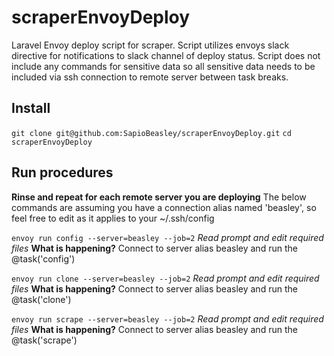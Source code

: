 # scraperEnvoyDeploy

Laravel Envoy deploy script for scraper. Script utilizes envoys slack directive for notifications to slack channel of deploy status. Script does not include any commands for sensitive data so all sensitive data needs to be included via ssh connection to remote server between task breaks.

## Install 
`git clone git@github.com:SapioBeasley/scraperEnvoyDeploy.git`
`cd scraperEnvoyDeploy`

## Run procedures

**Rinse and repeat for each remote server you are deploying**
The below commands are assuming you have a connection alias named 'beasley', so feel free to edit as it applies to your ~/.ssh/config

`envoy run config --server=beasley --job=2`
*Read prompt and edit required files*
**What is happening?** Connect to server alias beasley and run the @task('config')

`envoy run clone --server=beasley --job=2`
*Read prompt and edit required files*
**What is happening?** Connect to server alias beasley and run the @task('clone')

`envoy run scrape --server=beasley --job=2`
*Read prompt and edit required files*
**What is happening?** Connect to server alias beasley and run the @task('scrape')
